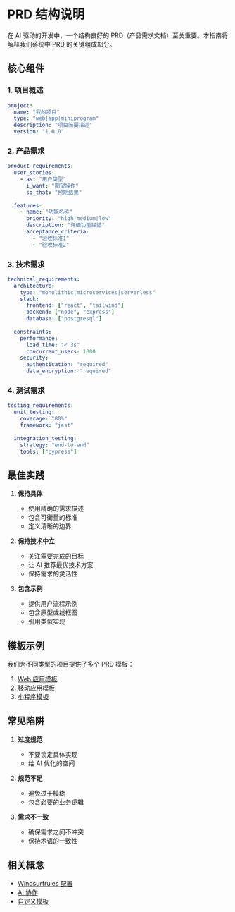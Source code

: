 # PRD 结构说明

在 AI 驱动的开发中，一个结构良好的 PRD（产品需求文档）至关重要。本指南将解释我们系统中 PRD 的关键组成部分。

## 核心组件

### 1. 项目概述
```yaml
project:
  name: "我的项目"
  type: "web|app|miniprogram"
  description: "项目简要描述"
  version: "1.0.0"
```

### 2. 产品需求

```yaml
product_requirements:
  user_stories:
    - as: "用户类型"
      i_want: "期望操作"
      so_that: "预期结果"
  
  features:
    - name: "功能名称"
      priority: "high|medium|low"
      description: "详细功能描述"
      acceptance_criteria:
        - "验收标准1"
        - "验收标准2"
```

### 3. 技术需求

```yaml
technical_requirements:
  architecture:
    type: "monolithic|microservices|serverless"
    stack:
      frontend: ["react", "tailwind"]
      backend: ["node", "express"]
      database: ["postgresql"]
  
  constraints:
    performance:
      load_time: "< 3s"
      concurrent_users: 1000
    security:
      authentication: "required"
      data_encryption: "required"
```

### 4. 测试需求

```yaml
testing_requirements:
  unit_testing:
    coverage: "80%"
    framework: "jest"
  
  integration_testing:
    strategy: "end-to-end"
    tools: ["cypress"]
```

## 最佳实践

1. **保持具体**
   - 使用精确的需求描述
   - 包含可衡量的标准
   - 定义清晰的边界

2. **保持技术中立**
   - 关注需要完成的目标
   - 让 AI 推荐最优技术方案
   - 保持需求的灵活性

3. **包含示例**
   - 提供用户流程示例
   - 包含原型或线框图
   - 引用类似实现

## 模板示例

我们为不同类型的项目提供了多个 PRD 模板：

1. [Web 应用模板](../templates/web-app-prd.md)
2. [移动应用模板](../templates/mobile-app-prd.md)
3. [小程序模板](../templates/mini-program-prd.md)

## 常见陷阱

1. **过度规范**
   - 不要锁定具体实现
   - 给 AI 优化的空间

2. **规范不足**
   - 避免过于模糊
   - 包含必要的业务逻辑

3. **需求不一致**
   - 确保需求之间不冲突
   - 保持术语的一致性

## 相关概念

- [Windsurfrules 配置](./windsurfrules.md)
- [AI 协作](./ai-collaboration.md)
- [自定义模板](../how-to/custom-templates.md)
